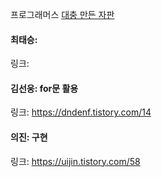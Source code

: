 프로그래머스 [대충 만든 자판](https://school.programmers.co.kr/learn/courses/30/lessons/160586)<br>

#### 최태승: 
링크: 

#### 김선웅: for문 활용
링크: https://dndenf.tistory.com/14

#### 의진: 구현
링크: https://uijin.tistory.com/58
